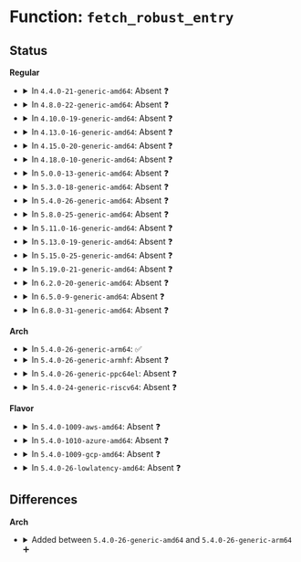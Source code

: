 # Function: <code>fetch_robust_entry</code>

## Status
<b>Regular</b>
<ul>
<li>
<details>
<summary>In <code>4.4.0-21-generic-amd64</code>: Absent ❓</summary>

```json
{
  "name": "fetch_robust_entry",
  "collision_type": "Static-Static Collision",
  "inline_type": "Full",
  "funcs": [
    {
      "addr": 18446744071579904523,
      "name": "fetch_robust_entry",
      "external": false,
      "loc": "kernel/futex.c:2959",
      "file": "kernel/futex.c",
      "inline": "declared, inlined",
      "caller_inline": [
        "kernel/futex.c:exit_robust_list",
        "kernel/futex.c:exit_robust_list",
        "kernel/futex.c:exit_robust_list"
      ],
      "caller_func": []
    },
    {
      "addr": 18446744071579906459,
      "name": "fetch_robust_entry",
      "external": false,
      "loc": "kernel/futex_compat.c:23",
      "file": "kernel/futex_compat.c",
      "inline": "declared, inlined",
      "caller_inline": [
        "kernel/futex_compat.c:compat_exit_robust_list",
        "kernel/futex_compat.c:compat_exit_robust_list",
        "kernel/futex_compat.c:compat_exit_robust_list"
      ],
      "caller_func": []
    }
  ],
  "symbols": []
}
```
</details>
</li>
<li>
<details>
<summary>In <code>4.8.0-22-generic-amd64</code>: Absent ❓</summary>

```json
{
  "name": "fetch_robust_entry",
  "collision_type": "Static-Static Collision",
  "inline_type": "Full",
  "funcs": [
    {
      "addr": 18446744071579934395,
      "name": "fetch_robust_entry",
      "external": false,
      "loc": "kernel/futex.c:3092",
      "file": "kernel/futex.c",
      "inline": "declared, inlined",
      "caller_inline": [
        "kernel/futex.c:exit_robust_list",
        "kernel/futex.c:exit_robust_list",
        "kernel/futex.c:exit_robust_list"
      ],
      "caller_func": []
    },
    {
      "addr": 18446744071579936363,
      "name": "fetch_robust_entry",
      "external": false,
      "loc": "kernel/futex_compat.c:23",
      "file": "kernel/futex_compat.c",
      "inline": "declared, inlined",
      "caller_inline": [
        "kernel/futex_compat.c:compat_exit_robust_list",
        "kernel/futex_compat.c:compat_exit_robust_list",
        "kernel/futex_compat.c:compat_exit_robust_list"
      ],
      "caller_func": []
    }
  ],
  "symbols": []
}
```
</details>
</li>
<li>
<details>
<summary>In <code>4.10.0-19-generic-amd64</code>: Absent ❓</summary>

```json
{
  "name": "fetch_robust_entry",
  "collision_type": "Static-Static Collision",
  "inline_type": "Full",
  "funcs": [
    {
      "addr": 18446744071579965099,
      "name": "fetch_robust_entry",
      "external": false,
      "loc": "kernel/futex.c:3105",
      "file": "kernel/futex.c",
      "inline": "declared, inlined",
      "caller_inline": [
        "kernel/futex.c:exit_robust_list",
        "kernel/futex.c:exit_robust_list",
        "kernel/futex.c:exit_robust_list"
      ],
      "caller_func": []
    },
    {
      "addr": 18446744071579967083,
      "name": "fetch_robust_entry",
      "external": false,
      "loc": "kernel/futex_compat.c:23",
      "file": "kernel/futex_compat.c",
      "inline": "declared, inlined",
      "caller_inline": [
        "kernel/futex_compat.c:compat_exit_robust_list",
        "kernel/futex_compat.c:compat_exit_robust_list",
        "kernel/futex_compat.c:compat_exit_robust_list"
      ],
      "caller_func": []
    }
  ],
  "symbols": []
}
```
</details>
</li>
<li>
<details>
<summary>In <code>4.13.0-16-generic-amd64</code>: Absent ❓</summary>

```json
{
  "name": "fetch_robust_entry",
  "collision_type": "Static-Static Collision",
  "inline_type": "Full",
  "funcs": [
    {
      "addr": 18446744071579970811,
      "name": "fetch_robust_entry",
      "external": false,
      "loc": "kernel/futex.c:3280",
      "file": "kernel/futex.c",
      "inline": "declared, inlined",
      "caller_inline": [
        "kernel/futex.c:exit_robust_list",
        "kernel/futex.c:exit_robust_list",
        "kernel/futex.c:exit_robust_list"
      ],
      "caller_func": []
    },
    {
      "addr": 18446744071579972763,
      "name": "fetch_robust_entry",
      "external": false,
      "loc": "kernel/futex_compat.c:23",
      "file": "kernel/futex_compat.c",
      "inline": "declared, inlined",
      "caller_inline": [
        "kernel/futex_compat.c:compat_exit_robust_list",
        "kernel/futex_compat.c:compat_exit_robust_list",
        "kernel/futex_compat.c:compat_exit_robust_list"
      ],
      "caller_func": []
    }
  ],
  "symbols": []
}
```
</details>
</li>
<li>
<details>
<summary>In <code>4.15.0-20-generic-amd64</code>: Absent ❓</summary>

```json
{
  "name": "fetch_robust_entry",
  "collision_type": "Static-Static Collision",
  "inline_type": "Full",
  "funcs": [
    {
      "addr": 18446744071580017307,
      "name": "fetch_robust_entry",
      "external": false,
      "loc": "kernel/futex.c:3431",
      "file": "kernel/futex.c",
      "inline": "declared, inlined",
      "caller_inline": [
        "kernel/futex.c:exit_robust_list",
        "kernel/futex.c:exit_robust_list",
        "kernel/futex.c:exit_robust_list"
      ],
      "caller_func": []
    },
    {
      "addr": 18446744071580019243,
      "name": "fetch_robust_entry",
      "external": false,
      "loc": "kernel/futex_compat.c:24",
      "file": "kernel/futex_compat.c",
      "inline": "declared, inlined",
      "caller_inline": [
        "kernel/futex_compat.c:compat_exit_robust_list",
        "kernel/futex_compat.c:compat_exit_robust_list",
        "kernel/futex_compat.c:compat_exit_robust_list"
      ],
      "caller_func": []
    }
  ],
  "symbols": []
}
```
</details>
</li>
<li>
<details>
<summary>In <code>4.18.0-10-generic-amd64</code>: Absent ❓</summary>

```json
{
  "name": "fetch_robust_entry",
  "collision_type": "Static-Static Collision",
  "inline_type": "Full",
  "funcs": [
    {
      "addr": 18446744071580068795,
      "name": "fetch_robust_entry",
      "external": false,
      "loc": "kernel/futex.c:3413",
      "file": "kernel/futex.c",
      "inline": "declared, inlined",
      "caller_inline": [
        "kernel/futex.c:exit_robust_list",
        "kernel/futex.c:exit_robust_list",
        "kernel/futex.c:exit_robust_list"
      ],
      "caller_func": []
    },
    {
      "addr": 18446744071580073963,
      "name": "fetch_robust_entry",
      "external": false,
      "loc": "kernel/futex_compat.c:24",
      "file": "kernel/futex_compat.c",
      "inline": "declared, inlined",
      "caller_inline": [
        "kernel/futex_compat.c:compat_exit_robust_list",
        "kernel/futex_compat.c:compat_exit_robust_list",
        "kernel/futex_compat.c:compat_exit_robust_list"
      ],
      "caller_func": []
    }
  ],
  "symbols": []
}
```
</details>
</li>
<li>
<details>
<summary>In <code>5.0.0-13-generic-amd64</code>: Absent ❓</summary>

```json
{
  "name": "fetch_robust_entry",
  "collision_type": "Unique Static",
  "inline_type": "Full",
  "funcs": [
    {
      "addr": 18446744071580118043,
      "name": "fetch_robust_entry",
      "external": false,
      "loc": "kernel/futex.c:3493",
      "file": "kernel/futex.c",
      "inline": "declared, inlined",
      "caller_inline": [
        "kernel/futex.c:exit_robust_list",
        "kernel/futex.c:exit_robust_list",
        "kernel/futex.c:exit_robust_list"
      ],
      "caller_func": []
    }
  ],
  "symbols": []
}
```
</details>
</li>
<li>
<details>
<summary>In <code>5.3.0-18-generic-amd64</code>: Absent ❓</summary>

```json
{
  "name": "fetch_robust_entry",
  "collision_type": "Unique Static",
  "inline_type": "Full",
  "funcs": [
    {
      "addr": 18446744071580163854,
      "name": "fetch_robust_entry",
      "external": false,
      "loc": "kernel/futex.c:3531",
      "file": "kernel/futex.c",
      "inline": "declared, inlined",
      "caller_inline": [
        "kernel/futex.c:exit_robust_list",
        "kernel/futex.c:exit_robust_list",
        "kernel/futex.c:exit_robust_list"
      ],
      "caller_func": []
    }
  ],
  "symbols": []
}
```
</details>
</li>
<li>
<details>
<summary>In <code>5.4.0-26-generic-amd64</code>: Absent ❓</summary>

```json
{
  "name": "fetch_robust_entry",
  "collision_type": "Unique Static",
  "inline_type": "Full",
  "funcs": [
    {
      "addr": 18446744071580204587,
      "name": "fetch_robust_entry",
      "external": false,
      "loc": "kernel/futex.c:3673",
      "file": "kernel/futex.c",
      "inline": "declared, inlined",
      "caller_inline": [
        "kernel/futex.c:futex_cleanup",
        "kernel/futex.c:futex_cleanup",
        "kernel/futex.c:futex_cleanup"
      ],
      "caller_func": []
    }
  ],
  "symbols": []
}
```
</details>
</li>
<li>
<details>
<summary>In <code>5.8.0-25-generic-amd64</code>: Absent ❓</summary>

```json
{
  "name": "fetch_robust_entry",
  "collision_type": "Unique Static",
  "inline_type": "Full",
  "funcs": [
    {
      "addr": 18446744071580269198,
      "name": "fetch_robust_entry",
      "external": false,
      "loc": "kernel/futex.c:3586",
      "file": "kernel/futex.c",
      "inline": "declared, inlined",
      "caller_inline": [
        "kernel/futex.c:exit_robust_list",
        "kernel/futex.c:exit_robust_list",
        "kernel/futex.c:exit_robust_list"
      ],
      "caller_func": []
    }
  ],
  "symbols": []
}
```
</details>
</li>
<li>
<details>
<summary>In <code>5.11.0-16-generic-amd64</code>: Absent ❓</summary>

```json
{
  "name": "fetch_robust_entry",
  "collision_type": "Unique Static",
  "inline_type": "Full",
  "funcs": [
    {
      "addr": 18446744071580254974,
      "name": "fetch_robust_entry",
      "external": false,
      "loc": "kernel/futex.c:3510",
      "file": "kernel/futex.c",
      "inline": "declared, inlined",
      "caller_inline": [
        "kernel/futex.c:exit_robust_list",
        "kernel/futex.c:exit_robust_list",
        "kernel/futex.c:exit_robust_list"
      ],
      "caller_func": []
    }
  ],
  "symbols": []
}
```
</details>
</li>
<li>
<details>
<summary>In <code>5.13.0-19-generic-amd64</code>: Absent ❓</summary>

```json
{
  "name": "fetch_robust_entry",
  "collision_type": "Unique Static",
  "inline_type": "Full",
  "funcs": [
    {
      "addr": 18446744071580259707,
      "name": "fetch_robust_entry",
      "external": false,
      "loc": "kernel/futex.c:3507",
      "file": "kernel/futex.c",
      "inline": "declared, inlined",
      "caller_inline": [
        "kernel/futex.c:exit_robust_list",
        "kernel/futex.c:exit_robust_list",
        "kernel/futex.c:exit_robust_list"
      ],
      "caller_func": []
    }
  ],
  "symbols": []
}
```
</details>
</li>
<li>
<details>
<summary>In <code>5.15.0-25-generic-amd64</code>: Absent ❓</summary>

```json
{
  "name": "fetch_robust_entry",
  "collision_type": "Unique Static",
  "inline_type": "Full",
  "funcs": [
    {
      "addr": 18446744071580411051,
      "name": "fetch_robust_entry",
      "external": false,
      "loc": "kernel/futex.c:3738",
      "file": "kernel/futex.c",
      "inline": "declared, inlined",
      "caller_inline": [
        "kernel/futex.c:exit_robust_list",
        "kernel/futex.c:exit_robust_list",
        "kernel/futex.c:exit_robust_list"
      ],
      "caller_func": []
    }
  ],
  "symbols": []
}
```
</details>
</li>
<li>
<details>
<summary>In <code>5.19.0-21-generic-amd64</code>: Absent ❓</summary>

```json
{
  "name": "fetch_robust_entry",
  "collision_type": "Unique Static",
  "inline_type": "Full",
  "funcs": [
    {
      "addr": 18446744071580626668,
      "name": "fetch_robust_entry",
      "external": false,
      "loc": "kernel/futex/core.c:744",
      "file": "kernel/futex/core.c",
      "inline": "declared, inlined",
      "caller_inline": [
        "kernel/futex/core.c:futex_cleanup",
        "kernel/futex/core.c:futex_cleanup",
        "kernel/futex/core.c:futex_cleanup"
      ],
      "caller_func": []
    }
  ],
  "symbols": []
}
```
</details>
</li>
<li>
<details>
<summary>In <code>6.2.0-20-generic-amd64</code>: Absent ❓</summary>

```json
{
  "name": "fetch_robust_entry",
  "collision_type": "Unique Static",
  "inline_type": "Full",
  "funcs": [
    {
      "addr": 18446744071580892636,
      "name": "fetch_robust_entry",
      "external": false,
      "loc": "kernel/futex/core.c:752",
      "file": "kernel/futex/core.c",
      "inline": "declared, inlined",
      "caller_inline": [
        "kernel/futex/core.c:futex_cleanup",
        "kernel/futex/core.c:futex_cleanup",
        "kernel/futex/core.c:futex_cleanup"
      ],
      "caller_func": []
    }
  ],
  "symbols": []
}
```
</details>
</li>
<li>
<details>
<summary>In <code>6.5.0-9-generic-amd64</code>: Absent ❓</summary>

```json
{
  "name": "fetch_robust_entry",
  "collision_type": "Unique Static",
  "inline_type": "Full",
  "funcs": [
    {
      "addr": 18446744071580976492,
      "name": "fetch_robust_entry",
      "external": false,
      "loc": "kernel/futex/core.c:752",
      "file": "kernel/futex/core.c",
      "inline": "declared, inlined",
      "caller_inline": [
        "kernel/futex/core.c:futex_cleanup",
        "kernel/futex/core.c:futex_cleanup",
        "kernel/futex/core.c:futex_cleanup"
      ],
      "caller_func": []
    }
  ],
  "symbols": []
}
```
</details>
</li>
<li>
<details>
<summary>In <code>6.8.0-31-generic-amd64</code>: Absent ❓</summary>

```json
{
  "name": "fetch_robust_entry",
  "collision_type": "Unique Static",
  "inline_type": "Full",
  "funcs": [
    {
      "addr": 18446744071581070332,
      "name": "fetch_robust_entry",
      "external": false,
      "loc": "kernel/futex/core.c:777",
      "file": "kernel/futex/core.c",
      "inline": "declared, inlined",
      "caller_inline": [
        "kernel/futex/core.c:futex_cleanup",
        "kernel/futex/core.c:futex_cleanup",
        "kernel/futex/core.c:futex_cleanup"
      ],
      "caller_func": []
    }
  ],
  "symbols": []
}
```
</details>
</li>
</ul>
<b>Arch</b>
<ul>
<li>
<details>
<summary>In <code>5.4.0-26-generic-arm64</code>: ✅</summary>

```c
int fetch_robust_entry(struct robust_list * * entry, struct robust_list * * head, unsigned int * pi)
```

```json
{
  "name": "fetch_robust_entry",
  "collision_type": "Unique Static",
  "inline_type": "No",
  "funcs": [
    {
      "addr": 18446603336491431224,
      "name": "fetch_robust_entry",
      "external": false,
      "loc": "kernel/futex.c:3673",
      "file": "kernel/futex.c",
      "inline": "seen, unknown",
      "caller_inline": [],
      "caller_func": [
        "kernel/futex.c:futex_cleanup",
        "kernel/futex.c:futex_cleanup",
        "kernel/futex.c:futex_cleanup"
      ]
    }
  ],
  "symbols": [
    {
      "addr": 18446603336491431224,
      "name": "fetch_robust_entry",
      "section": ".text",
      "bind": "STB_LOCAL",
      "size": 344
    }
  ]
}
```
</details>
</li>
<li>
<details>
<summary>In <code>5.4.0-26-generic-armhf</code>: Absent ❓</summary>

```json
{
  "name": "fetch_robust_entry",
  "collision_type": "Unique Static",
  "inline_type": "Full",
  "funcs": [
    {
      "addr": 3225432032,
      "name": "fetch_robust_entry",
      "external": false,
      "loc": "kernel/futex.c:3673",
      "file": "kernel/futex.c",
      "inline": "declared, inlined",
      "caller_inline": [
        "kernel/futex.c:futex_cleanup",
        "kernel/futex.c:futex_cleanup",
        "kernel/futex.c:futex_cleanup"
      ],
      "caller_func": []
    }
  ],
  "symbols": []
}
```
</details>
</li>
<li>
<details>
<summary>In <code>5.4.0-26-generic-ppc64el</code>: Absent ❓</summary>

```json
{
  "name": "fetch_robust_entry",
  "collision_type": "Unique Static",
  "inline_type": "Full",
  "funcs": [
    {
      "addr": 13835058055284388896,
      "name": "fetch_robust_entry",
      "external": false,
      "loc": "kernel/futex.c:3673",
      "file": "kernel/futex.c",
      "inline": "declared, inlined",
      "caller_inline": [
        "kernel/futex.c:futex_cleanup",
        "kernel/futex.c:futex_cleanup",
        "kernel/futex.c:futex_cleanup"
      ],
      "caller_func": []
    }
  ],
  "symbols": []
}
```
</details>
</li>
<li>
<details>
<summary>In <code>5.4.0-24-generic-riscv64</code>: Absent ❓</summary>

```json
{
  "name": "fetch_robust_entry",
  "collision_type": "Unique Static",
  "inline_type": "Full",
  "funcs": [
    {
      "addr": 18446743936271897706,
      "name": "fetch_robust_entry",
      "external": false,
      "loc": "kernel/futex.c:3673",
      "file": "kernel/futex.c",
      "inline": "declared, inlined",
      "caller_inline": [
        "kernel/futex.c:futex_cleanup",
        "kernel/futex.c:futex_cleanup",
        "kernel/futex.c:futex_cleanup"
      ],
      "caller_func": []
    }
  ],
  "symbols": []
}
```
</details>
</li>
</ul>
<b>Flavor</b>
<ul>
<li>
<details>
<summary>In <code>5.4.0-1009-aws-amd64</code>: Absent ❓</summary>

```json
{
  "name": "fetch_robust_entry",
  "collision_type": "Unique Static",
  "inline_type": "Full",
  "funcs": [
    {
      "addr": 18446744071580173387,
      "name": "fetch_robust_entry",
      "external": false,
      "loc": "kernel/futex.c:3673",
      "file": "kernel/futex.c",
      "inline": "declared, inlined",
      "caller_inline": [
        "kernel/futex.c:futex_cleanup",
        "kernel/futex.c:futex_cleanup",
        "kernel/futex.c:futex_cleanup"
      ],
      "caller_func": []
    }
  ],
  "symbols": []
}
```
</details>
</li>
<li>
<details>
<summary>In <code>5.4.0-1010-azure-amd64</code>: Absent ❓</summary>

```json
{
  "name": "fetch_robust_entry",
  "collision_type": "Unique Static",
  "inline_type": "Full",
  "funcs": [
    {
      "addr": 18446744071580118139,
      "name": "fetch_robust_entry",
      "external": false,
      "loc": "kernel/futex.c:3673",
      "file": "kernel/futex.c",
      "inline": "declared, inlined",
      "caller_inline": [
        "kernel/futex.c:futex_cleanup",
        "kernel/futex.c:futex_cleanup",
        "kernel/futex.c:futex_cleanup"
      ],
      "caller_func": []
    }
  ],
  "symbols": []
}
```
</details>
</li>
<li>
<details>
<summary>In <code>5.4.0-1009-gcp-amd64</code>: Absent ❓</summary>

```json
{
  "name": "fetch_robust_entry",
  "collision_type": "Unique Static",
  "inline_type": "Full",
  "funcs": [
    {
      "addr": 18446744071580164859,
      "name": "fetch_robust_entry",
      "external": false,
      "loc": "kernel/futex.c:3673",
      "file": "kernel/futex.c",
      "inline": "declared, inlined",
      "caller_inline": [
        "kernel/futex.c:futex_cleanup",
        "kernel/futex.c:futex_cleanup",
        "kernel/futex.c:futex_cleanup"
      ],
      "caller_func": []
    }
  ],
  "symbols": []
}
```
</details>
</li>
<li>
<details>
<summary>In <code>5.4.0-26-lowlatency-amd64</code>: Absent ❓</summary>

```json
{
  "name": "fetch_robust_entry",
  "collision_type": "Unique Static",
  "inline_type": "Full",
  "funcs": [
    {
      "addr": 18446744071580214123,
      "name": "fetch_robust_entry",
      "external": false,
      "loc": "kernel/futex.c:3673",
      "file": "kernel/futex.c",
      "inline": "declared, inlined",
      "caller_inline": [
        "kernel/futex.c:futex_cleanup",
        "kernel/futex.c:futex_cleanup",
        "kernel/futex.c:futex_cleanup"
      ],
      "caller_func": []
    }
  ],
  "symbols": []
}
```
</details>
</li>
</ul>

## Differences
<b>Arch</b>
<ul>
<li>
<details>
<summary>Added between <code>5.4.0-26-generic-amd64</code> and <code>5.4.0-26-generic-arm64</code> ➕</summary>

```c
int fetch_robust_entry(struct robust_list * * entry, struct robust_list * * head, unsigned int * pi)
```
</details>
</li>
</ul>
